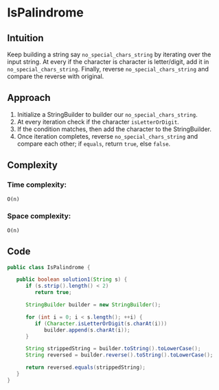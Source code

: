 # IsPalindrome

## Intuition

Keep building a string say `no_special_chars_string` by iterating over the input string. At every if the character is
character is letter/digit, add it in `no_special_chars_string`.
Finally, reverse `no_special_chars_string` and compare the reverse with original.

## Approach

1. Initialize a StringBuilder to builder our `no_special_chars_string`.
2. At every iteration check if the character `isLetterOrDigit`.
3. If the condition matches, then add the character to the StringBuilder.
4. Once iteration completes, reverse `no_special_chars_string` and compare each other; if `equals`, return `true`,
   else `false`.

## Complexity

### Time complexity:

    O(n)

### Space complexity:

    O(n)

## Code

```java
public class IsPalindrome {

   public boolean solution1(String s) {
      if (s.strip().length() < 2)
         return true;

      StringBuilder builder = new StringBuilder();

      for (int i = 0; i < s.length(); ++i) {
         if (Character.isLetterOrDigit(s.charAt(i)))
            builder.append(s.charAt(i));
      }

      String strippedString = builder.toString().toLowerCase();
      String reversed = builder.reverse().toString().toLowerCase();

      return reversed.equals(strippedString);
   }
}
```